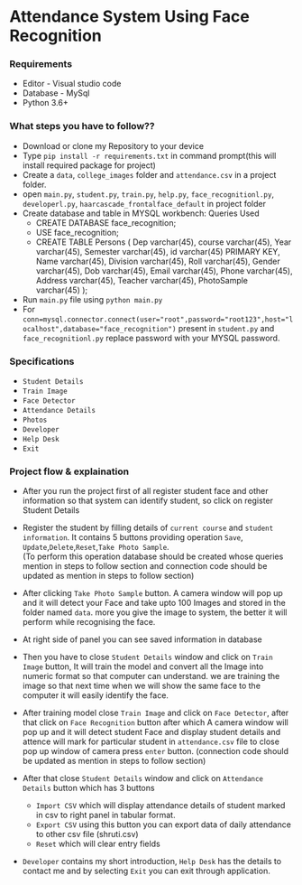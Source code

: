 
#  Attendance System Using Face Recognition

### Requirements
- Editor - Visual studio code
- Database - MySql
- Python 3.6+ 


### What steps you have to follow??
- Download or clone my Repository to your device
- Type `pip install -r requirements.txt` in command prompt(this will install required package for project)
- Create a `data`, `college_images` folder and `attendance.csv` in a project folder.
- open `main.py`, `student.py`, `train.py`, `help.py`, `face_recognitionl.py`, `developerl.py`, `haarcascade_frontalface_default` in project folder
- Create database and table in MYSQL workbench:
  Queries Used 
  - CREATE DATABASE face_recognition;
  - USE face_recognition;
  - CREATE TABLE Persons
    (
        Dep varchar(45),
        course varchar(45),
        Year varchar(45),
        Semester varchar(45),
        id varchar(45) PRIMARY KEY,
        Name varchar(45),
        Division varchar(45),
        Roll varchar(45),
        Gender varchar(45),
        Dob varchar(45),
        Email varchar(45),
        Phone varchar(45),
        Address varchar(45),
        Teacher varchar(45),
        PhotoSample varchar(45)
    );
- Run `main.py` file using `python main.py`
- For `conn=mysql.connector.connect(user="root",password="root123",host="localhost",database="face_recognition")`
  present in `student.py` and `face_recognitionl.py` replace password with your MYSQL password.  
   
  


### Specifications
- `Student Details` 
- `Train Image` 
- `Face Detector`
- `Attendance Details`
- `Photos`
- `Developer`
- `Help Desk`
- `Exit` 

### Project flow & explaination

- After you run the project first of all register student face and other information so that system can identify student, so click on register Student Details
- Register the student by filling details of `current course` and `student information`. It contains 5 buttons providing operation
  `Save`, `Update`,`Delete`,`Reset`,`Take Photo Sample`.  
  (To perform this operation database should be created whose queries mention in steps to follow section and connection code should be updated as mention in steps to follow section)

- After clicking `Take Photo Sample` button. A camera window will pop up and it will detect your Face and take upto 100 Images and stored in the folder named `data`. more you give the image to system, the better it will perform while recognising the face.

- At right side of panel you can see saved information in database 

- Then you have to close `Student Details` window and click on `Train Image` button, It will train the model and convert all the Image into numeric format so that computer can understand. we are training the image so that next time when we will show the same face to the computer it will easily identify the face.
   
- After training model close `Train Image` and click on `Face Detector`, after that click on `Face Recognition` button after which A camera window will pop up and it will detect student Face and display student details and attence will mark for particular student in `attendance.csv` file
  to close pop up window of camera press `enter` button.
  (connection code should be updated as mention in steps to follow section)

- After that close `Student Details` window and click on `Attendance Details` button which has 3 buttons 
  - `Import CSV` which will display attendance details of student marked in csv to right panel in tabular format.
  - `Export CSV` using this button you can export data of daily attendance to other csv file (shruti.csv)
  - `Reset` which will clear entry fields 

- `Developer` contains my short introduction, 
   `Help Desk` has the details to contact me and by selecting `Exit` you can exit through application.


 


